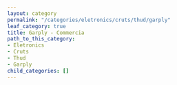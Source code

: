 ```yaml
---
layout: category
permalink: "/categories/eletronics/cruts/thud/garply"
leaf_category: true
title: Garply - Commercia
path_to_this_category:
- Eletronics
- Cruts
- Thud
- Garply
child_categories: []
---
```

